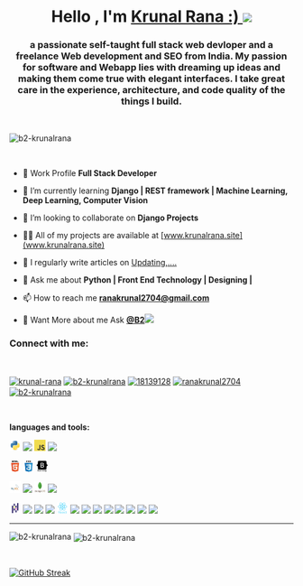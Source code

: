
<!-- ![](https://komarev.com/ghpvc/?username=b2-krunalrana&label=Profile%20views&color=0e75b6&style=flat" alt="b2-krunalrana) -->

<h1 align="center">Hello , I'm <a href="https://www.krunalrana.site/" target="blank">Krunal Rana :) </a><img height="25" src="https://media0.giphy.com/media/rCQjGsMn9r684dD6Ss/giphy.gif?cid=ecf05e47495dhz9lfir54iktfqwhs5fjesrr9exy6lyhbrsr&rid=giphy.gif&ct=s"></h1>
<h3 align="center">a passionate self-taught full stack web devloper and a freelance Web development and SEO from India. My passion for software and Webapp lies with dreaming up ideas and making them come true with elegant interfaces. I take great care in the experience, architecture, and code quality of the things I build.</h3>
<!-- <img hight=""src="https://media3.giphy.com/media/qgQUggAC3Pfv687qPC/giphy.gif?cid=ecf05e479t07aaerk8j7an2796ltqifi5d5awlvn6w8qe6wx&rid=giphy.gif&ct=g"> -->

<br>
<p align="left"> <img src="https://komarev.com/ghpvc/?username=b2-krunalrana&label=Profile%20views&color=0e75b6&style=flat" alt="b2-krunalrana" /> </p>

<!-- <p align="left"> <a href="https://github.com/ryo-ma/github-profile-trophy"><img src="https://github-profile-trophy.vercel.app/?username=b2-krunalrana" alt="b2-krunalrana" /></a> </p> -->

<br>

- 🔭 Work Profile **Full Stack Developer**

- 🌱 I’m currently learning **Django | REST framework | Machine Learning, Deep Learning, Computer Vision**

- 👯 I’m looking to collaborate on **Django Projects**

- 👨‍💻 All of my projects are available at [www.krunalrana.site](www.krunalrana.site)

- 📝 I regularly write articles on [Updating,....](Updating,....)

- 💬 Ask me about **Python | Front End Technology | Designing |**

- 📫 How to reach me **ranakrunal2704@gmail.com**

- 🌱 Want More about me Ask **<a href="https://wa.me/message/5KP5QK3XSOB6H1"> @B2</a><img height="25" src="https://cliply.co/wp-content/uploads/2021/08/372108180_WHATSAPP_ICON_400.gif" >** 
<!--   <a href="https://www.krunalrana.site/" target="blank">Krunal Rana :) </a> -->

<h3 align="left">Connect with me:</h3>
<br>
<p align="left">
<a href="https://linkedin.com/in/krunal-rana" target="blank"><img align="center" src="https://raw.githubusercontent.com/rahuldkjain/github-profile-readme-generator/master/src/images/icons/Social/linked-in-alt.svg" alt="krunal-rana" height="30" width="40" /></a>
<a href="https://codepen.io/b2-krunalrana" target="blank"><img align="center" src="https://raw.githubusercontent.com/rahuldkjain/github-profile-readme-generator/master/src/images/icons/Social/codepen.svg" alt="b2-krunalrana" height="30" width="40" /></a>
<a href="https://stackoverflow.com/users/18139128" target="blank"><img align="center" src="https://raw.githubusercontent.com/rahuldkjain/github-profile-readme-generator/master/src/images/icons/Social/stack-overflow.svg" alt="18139128" height="30" width="40" /></a>
<!-- <a href="https://instagram.com/ranakrunal2704" target="blank"><img align="center" src="https://raw.githubusercontent.com/rahuldkjain/github-profile-readme-generator/master/src/images/icons/Social/instagram.svg" alt="ranakrunal2704" height="30" width="40" /></a> -->
<a href="https://www.hackerrank.com/ranakrunal2704" target="blank"><img align="center" src="https://raw.githubusercontent.com/rahuldkjain/github-profile-readme-generator/master/src/images/icons/Social/hackerrank.svg" alt="ranakrunal2704" height="30" width="40" /></a>
<a href="https://www.leetcode.com/b2-krunalrana" target="blank"><img align="center" src="https://raw.githubusercontent.com/rahuldkjain/github-profile-readme-generator/master/src/images/icons/Social/leet-code.svg" alt="b2-krunalrana" height="30" width="40" /></a>
</p>
<br>

**languages and tools:**  


<code><img height="20" src="https://raw.githubusercontent.com/devicons/devicon/master/icons/python/python-original.svg"></code>
<code><img height="20" src="https://seeklogo.com/images/D/django-logo-4C5ECF7036-seeklogo.com.png"></code> 
<code><img height="20" src="https://raw.githubusercontent.com/github/explore/80688e429a7d4ef2fca1e82350fe8e3517d3494d/topics/javascript/javascript.png"></code>
<code><img height="20" src="https://upload.wikimedia.org/wikipedia/commons/thumb/d/d9/Node.js_logo.svg/590px-Node.js_logo.svg.png"></code>


<code><img height="20" src="https://raw.githubusercontent.com/devicons/devicon/master/icons/html5/html5-original-wordmark.svg"></code>
<code><img height="20" src="https://raw.githubusercontent.com/devicons/devicon/master/icons/css3/css3-original-wordmark.svg"></code>
<code><img height="20" src="https://raw.githubusercontent.com/devicons/devicon/master/icons/bootstrap/bootstrap-plain-wordmark.svg"></code>

<code><img height="20" src="https://raw.githubusercontent.com/github/explore/80688e429a7d4ef2fca1e82350fe8e3517d3494d/topics/mysql/mysql.png"></code>
<code><img height="20" src="https://w7.pngwing.com/pngs/121/681/png-transparent-amazon-relational-database-service-oracle-corporation-international-conference-on-functional-programming-oracle-database-oracle-policy-automation-others-text-logo-sql.png"></code>
<code><img height="20" src="https://raw.githubusercontent.com/devicons/devicon/master/icons/mongodb/mongodb-original-wordmark.svg"></code>
<code><img height="20" src="https://upload.wikimedia.org/wikipedia/commons/2/29/Postgresql_elephant.svg"></code>

<code><img height="20" src="https://raw.githubusercontent.com/devicons/devicon/2ae2a900d2f041da66e950e4d48052658d850630/icons/pandas/pandas-original.svg"></code>
<code><img height="20" src="https://raw.githubusercontent.com/detain/svg-logos/780f25886640cef088af994181646db2f6b1a3f8/svg/selenium-logo.svg"></code>
<code><img height="20" src="https://seeklogo.com/images/N/numpy-logo-479C24EC79-seeklogo.com.png"></code>
<code><img height="20" src="https://www.vectorlogo.zone/logos/git-scm/git-scm-icon.svg"></code>
<code><img height="20" src="https://raw.githubusercontent.com/devicons/devicon/master/icons/react/react-original-wordmark.svg"></code>
<code><img height="20" src="https://github.githubassets.com/images/modules/logos_page/Octocat.png"></code>
<code><img height="20" src="https://cdn.worldvectorlogo.com/logos/google-search-console.svg"></code>
<code><img height="20" src="https://www.vectorlogo.zone/logos/figma/figma-icon.svg"></code>
<code><img height="20" src="https://upload.wikimedia.org/wikipedia/commons/thumb/9/98/WordPress_blue_logo.svg/1200px-WordPress_blue_logo.svg.png"></code>
<code><img height="20" src="https://upload.wikimedia.org/wikipedia/commons/thumb/0/08/Canva_icon_2021.svg/2048px-Canva_icon_2021.svg.png"></code>
<code><img height="20" src="https://seeklogo.com/images/A/adobe-photoshop-logo-7B88D7B5AA-seeklogo.com.png"></code>
<code><img height="20" src="https://logodownload.org/wp-content/uploads/2019/10/adobe-premiere-pro-logo-1-1.png"></code>
<code><img height="20" src="https://www.gstatic.com/analytics-suite/header/suite/v2/ic_analytics.svg"><br></code>


--------------------------------------------------------------------------------------------------------------------------------------------------------------------

<p><img align="left" src="https://github-readme-stats.vercel.app/api/top-langs?username=b2-krunalrana&show_icons=true&locale=en&layout=compact" alt="b2-krunalrana" /></p>
<!-- <br>
<br> -->
<p>&nbsp;<img align="center" src="https://github-readme-stats.vercel.app/api?username=b2-krunalrana&show_icons=true&locale=en" alt="b2-krunalrana" /></p>
<br>

[![GitHub Streak](https://streak-stats.demolab.com?user=B2-krunalrana&date_format=j%20M%5B%20Y%5D&mode=weekly&hide_longest_streak=true)](https://git.io/streak-stats)
<!--<p><img align="center" src="https://github-readme-streak-stats.herokuapp.com/?user=b2-krunalrana&" alt="b2-krunalrana" /></p>-->

